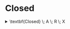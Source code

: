 # Closed

<details>

<summary><span class="math">\textbf{Closed} \; A \; R \; X</span></summary>

***

$$\textbf{EndoRelation} \; A \; R$$

$$\textbf{PowerSet} \; A \; X$$

$$\forall( x,y \in A : x \in X \wedge R.x.y : y \in X )$$

***

```
pred Closed(A: set univ, R: univ->univ, X: set univ) {
  EndoRelation[A,R]
  X in A
  all x,y: A | x in X and x->y in R implies y in X
}
```

</details>
